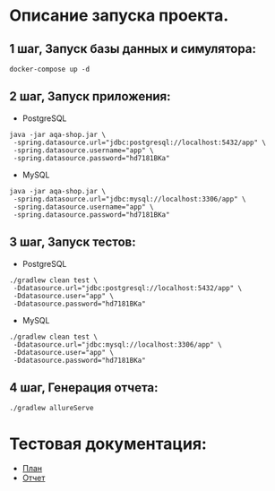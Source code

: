 # Описание запуска проекта.
## 1 шаг, Запуск базы данных и симулятора:
```shell script
docker-compose up -d
```
## 2 шаг, Запуск приложения:
- PostgreSQL
```shell script
java -jar aqa-shop.jar \
 -spring.datasource.url="jdbc:postgresql://localhost:5432/app" \
 -spring.datasource.username="app" \
 -spring.datasource.password="hd7181BKa"
```
- MySQL
```shell script
java -jar aqa-shop.jar \
 -spring.datasource.url="jdbc:mysql://localhost:3306/app" \
 -spring.datasource.username="app" \
 -spring.datasource.password="hd7181BKa"
```
## 3 шаг, Запуск тестов:
 - PostgreSQL
```shell script
./gradlew clean test \
 -Ddatasource.url="jdbc:postgresql://localhost:5432/app" \
 -Ddatasource.user="app" \
 -Ddatasource.password="hd7181BKa"
```
 - MySQL
```shell script
./gradlew clean test \
 -Ddatasource.url="jdbc:mysql://localhost:3306/app" \
 -Ddatasource.user="app" \
 -Ddatasource.password="hd7181BKa"
```

## 4 шаг, Генерация отчета:
```shell script
./gradlew allureServe
```
# Тестовая документация:
- [План](./test-documentacion/Plan.md)
- [Отчет](./test-documentacion/Summary.md)


